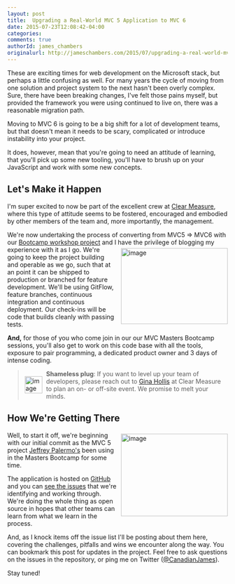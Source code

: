 ```yaml
---
layout: post
title:  Upgrading a Real-World MVC 5 Application to MVC 6
date: 2015-07-23T12:08:42-04:00
categories:
comments: true
authorId: james_chambers
originalurl: http://jameschambers.com/2015/07/upgrading-a-real-world-mvc-5-application-to-mvc-6/
---
```


These are exciting times for web development on the Microsoft stack, but perhaps a little confusing as well. For many years the cycle of moving from one solution and project system to the next hasn't been overly complex. Sure, there have been breaking changes, I've felt those pains myself, but provided the framework you were using continued to live on, there was a reasonable migration path.

Moving to MVC 6 is going to be a big shift for a lot of development teams, but that doesn't mean it needs to be scary, complicated or introduce instability into your project.

It does, however, mean that you're going to need an attitude of learning, that you'll pick up some new tooling, you'll have to brush up on your JavaScript and work with some new concepts.

## Let's Make it Happen

I'm super excited to now be part of the excellent crew at [Clear Measure][1], where this type of attitude seems to be fostered, encouraged and embodied by other members of the team and, more importantly, the management.

We're now undertaking the process of converting from MVC5 => MVC6 with our [Bootcamp workshop project][2] and I have the privilege of blogging my experience with it as I go. <img style="margin: 5px 0px 10px 10px; float: right; display: inline; background-image: none;" title="image" src="http://jameschambers.com/wp-content/uploads/2015/07/image_thumb2.png" alt="image" width="244" height="173" align="right" border="0" scale="0" />We're going to keep the project building and operable as we go, such that at an point it can be shipped to production or branched for feature development.  We'll be using GitFlow, feature branches, continuous integration and continuous deployment.  Our check-ins will be code that builds cleanly with passing tests.

**And,** for those of you who come join in our our MVC Masters Bootcamp sessions, you'll also get to work on this code base with all the tools, exposure to pair programming, a dedicated product owner and 3 days of intense coding.

<blockquote><a href="http://clear-measure.com/" onclick="_gaq.push(['_trackEvent', 'outbound-article', 'http://clear-measure.com/', '']);" target="_blank"><img style="margin: 14px 9px 7px 0px; border: 0px currentcolor; float: left; display: inline; background-image: none;" title="image" src="http://jameschambers.com/wp-content/uploads/2015/07/image8.png" alt="image" width="40" height="39" align="left" border="0" scale="0"></a><strong>Shameless plug</strong>: If you want to level up your team of developers, please reach out to <a href="mailto:gina@clear-measure.com??Subject=MVC%20Masters%20Bootcamp" target="_blank">Gina Hollis</a> at Clear Measure to plan an on- or off-site event. We promise to melt your minds.</blockquote>

## How We're Getting There

<img style="margin: 5px 0px 10px 10px; float: right; display: inline; background-image: none;" title="image" src="http://jameschambers.com/wp-content/uploads/2015/07/image_thumb3.png" alt="image" width="244" height="188" align="right" border="0" scale="0" />Well, to start it off, we're beginning with our initial commit as the MVC 5 project [Jeffrey Palermo's][7] been using in the Masters Bootcamp for some time.

The application is hosted on [GitHub][2] and you can [see the issues][8] that we're identifying and working through. We're doing the whole thing as open source in hopes that other teams can learn from what we learn in the process.

And, as I knock items off the issue list I'll be posting about them here, covering the challenges, pitfalls and wins we encounter along the way. You can bookmark this post for updates in the project. Feel free to ask questions on the issues in the repository, or ping me on Twitter ([@CanadianJames][9]).

Stay tuned!

[1]: http://clear-measure.com/
[2]: https://github.com/ClearMeasureLabs/ClearMeasureBootcamp
[3]: http://jameschambers.com/wp-content/uploads/2015/07/image_thumb2.png "image"
[4]: http://jameschambers.com/wp-content/uploads/2015/07/image8.png "image"
[5]: mailto:gina@clear-measure.com??Subject=MVC%20Masters%20Bootcamp
[6]: http://jameschambers.com/wp-content/uploads/2015/07/image_thumb3.png "image"
[7]: https://twitter.com/jeffreypalermo
[8]: https://github.com/ClearMeasureLabs/ClearMeasureBootcamp/issues
[9]: https://twitter.com/CanadianJames/
  